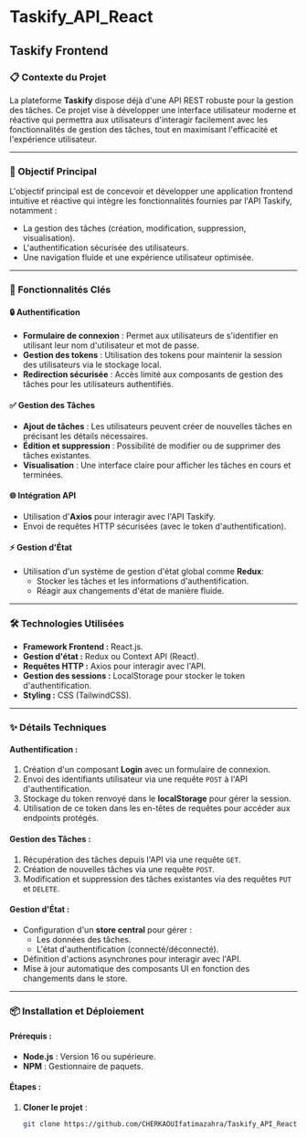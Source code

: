 # Taskify_API_React

## Taskify Frontend

### 📋 Contexte du Projet
La plateforme **Taskify** dispose déjà d'une API REST robuste pour la gestion des tâches. Ce projet vise à développer une interface utilisateur moderne et réactive qui permettra aux utilisateurs d'interagir facilement avec les fonctionnalités de gestion des tâches, tout en maximisant l'efficacité et l'expérience utilisateur.

---

### 🎯 Objectif Principal
L'objectif principal est de concevoir et développer une application frontend intuitive et réactive qui intègre les fonctionnalités fournies par l'API Taskify, notamment :
- La gestion des tâches (création, modification, suppression, visualisation).
- L'authentification sécurisée des utilisateurs.
- Une navigation fluide et une expérience utilisateur optimisée.

---

### 🚀 Fonctionnalités Clés
#### 🔒 Authentification
- **Formulaire de connexion** : Permet aux utilisateurs de s'identifier en utilisant leur nom d'utilisateur et mot de passe.
- **Gestion des tokens** : Utilisation des tokens pour maintenir la session des utilisateurs via le stockage local.
- **Redirection sécurisée** : Accès limité aux composants de gestion des tâches pour les utilisateurs authentifiés.

#### ✅ Gestion des Tâches
- **Ajout de tâches** : Les utilisateurs peuvent créer de nouvelles tâches en précisant les détails nécessaires.
- **Édition et suppression** : Possibilité de modifier ou de supprimer des tâches existantes.
- **Visualisation** : Une interface claire pour afficher les tâches en cours et terminées.

#### 🌐 Intégration API
- Utilisation d'**Axios** pour interagir avec l'API Taskify.
- Envoi de requêtes HTTP sécurisées (avec le token d'authentification).

#### ⚡ Gestion d'État
- Utilisation d'un système de gestion d'état global comme **Redux**:
  - Stocker les tâches et les informations d'authentification.
  - Réagir aux changements d'état de manière fluide.

---

### 🛠 Technologies Utilisées
- **Framework Frontend :** React.js.
- **Gestion d'état :** Redux ou Context API (React).
- **Requêtes HTTP :** Axios pour interagir avec l'API.
- **Gestion des sessions :** LocalStorage pour stocker le token d'authentification.
- **Styling :** CSS (TailwindCSS).

---

### ✨ Détails Techniques
#### Authentification :
1. Création d'un composant **Login** avec un formulaire de connexion.
2. Envoi des identifiants utilisateur via une requête `POST` à l'API d'authentification.
3. Stockage du token renvoyé dans le **localStorage** pour gérer la session.
4. Utilisation de ce token dans les en-têtes de requêtes pour accéder aux endpoints protégés.

#### Gestion des Tâches :
1. Récupération des tâches depuis l'API via une requête `GET`.
2. Création de nouvelles tâches via une requête `POST`.
3. Modification et suppression des tâches existantes via des requêtes `PUT` et `DELETE`.

#### Gestion d'État :
- Configuration d'un **store central** pour gérer :
  - Les données des tâches.
  - L'état d'authentification (connecté/déconnecté).
- Définition d'actions asynchrones pour interagir avec l'API.
- Mise à jour automatique des composants UI en fonction des changements dans le store.

---

### 📦 Installation et Déploiement
#### Prérequis :
- **Node.js** : Version 16 ou supérieure.
- **NPM** : Gestionnaire de paquets.

#### Étapes :
1. **Cloner le projet** :
   ```bash
   git clone https://github.com/CHERKAOUIfatimazahra/Taskify_API_React.git
